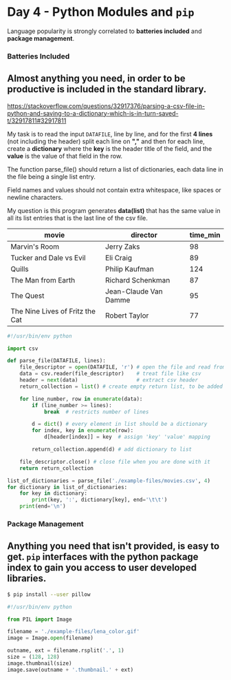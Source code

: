 # Day 4 - Python Modules and `pip`
Language popularity is strongly correlated to **batteries included** and **package management**.

### Batteries Included
Almost anything you need, in order to be productive is included in the standard library.
---
https://stackoverflow.com/questions/32917376/parsing-a-csv-file-in-python-and-saving-to-a-dictionary-which-is-in-turn-saved-t/32917811#32917811

My task is to read the input `DATAFILE`, line by line, and for the first **4 lines** (not including the header) split each line on **","** and then for each line, create a **dictionary** where the **key** is the header title of the field, and the **value** is the value of that field in the row.

The function parse_file() should return a list of dictionaries, each data line in the file being a single list entry.

Field names and values should not contain extra whitespace, like spaces or newline characters.

My question is this program generates **data(list)** that has the same value in all its list entries that is the last line of the csv file.


movie                            |   director               |   time_min
---------------------------------|--------------------------|-----------
Marvin's Room                    |   Jerry Zaks             |   98      
Tucker and Dale vs Evil          |   Eli Craig              |   89      
Quills                           |   Philip Kaufman         |   124     
The Man from Earth               |   Richard Schenkman      |   87      
The Quest                        |   Jean-Claude Van Damme  |   95      
The Nine Lives of Fritz the Cat  |   Robert Taylor          |   77      
```python
#!/usr/bin/env python

import csv

def parse_file(DATAFILE, lines):
    file_descriptor = open(DATAFILE, 'r') # open the file and read from it
    data = csv.reader(file_descriptor)    # treat file like csv
    header = next(data)                   # extract csv header
    return_collection = list() # create empty return list, to be added to

    for line_number, row in enumerate(data):
        if (line_number >= lines):
            break  # restricts number of lines

        d = dict() # every element in list should be a dictionary
        for index, key in enumerate(row):
            d[header[index]] = key  # assign 'key' 'value' mapping

        return_collection.append(d) # add dictionary to list

    file_descriptor.close() # close file when you are done with it
    return return_collection

list_of_dictionaries = parse_file('./example-files/movies.csv', 4)
for dictionary in list_of_dictionaries:
    for key in dictionary:
        print(key, ':', dictionary[key], end='\t\t')
    print(end='\n')
```
### Package Management
Anything you need that isn't provided, is easy to get. `pip` interfaces with the python package index to gain you access to user developed libraries.
---
```bash
$ pip install --user pillow
```
```python
#!/usr/bin/env python

from PIL import Image

filename = './example-files/lena_color.gif'
image = Image.open(filename)

outname, ext = filename.rsplit('.', 1)
size = (128, 128)
image.thumbnail(size)
image.save(outname + '.thumbnail.' + ext)
```
